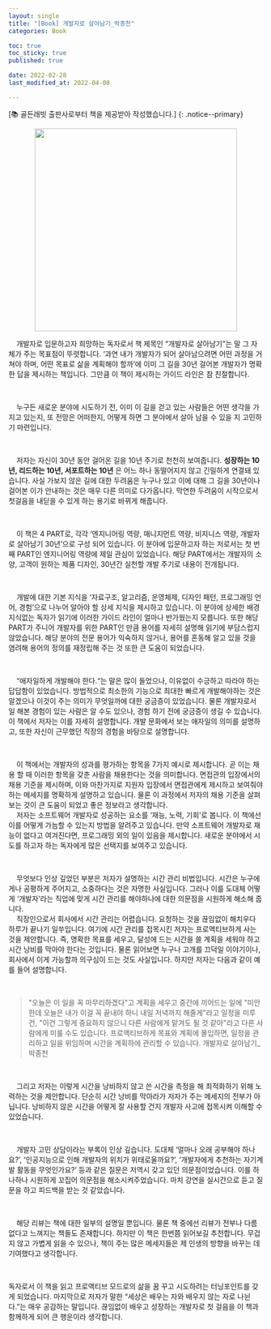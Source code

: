 ```yaml
---
layout: single
title: "[Book] 개발자로 살아남기_박종천"
categories: Book

toc: true
toc_sticky: true
published: true

date: 2022-02-28
last_modified_at: 2022-04-08

---
```


[📚 골든래빗 출판사로부터 책을 제공받아 작성했습니다.]
{: .notice--primary}

<img src="https://user-images.githubusercontent.com/90893579/168480359-90fd55ef-de1b-4719-873f-ec722ec9dee0.jpeg" style="width:400px; display:block; margin:0 auto"/>

&nbsp;&nbsp;&nbsp;&nbsp;개발자로 입문하고자 희망하는 독자로서 책 제목인 “개발자로 살아남기”는 말 그 자체가 주는 목표점이 뚜렷합니다.  ‘과연 내가 개발자가 되어 살아남으려면 어떤 과정을 거쳐야 하며, 어떤 목표로 삶을 계획해야 할까’에 이미 그 길을 30년 걸어본 개발자가 명확한 답을 제시하는 책입니다. 그만큼 이 책이 제시하는 가이드 라인은 참 친절합니다.  

<br/>  

&nbsp;&nbsp;&nbsp;&nbsp;누구든 새로운 분야에 시도하기 전, 이미 이 길을 걷고 있는 사람들은 어떤 생각을 가지고 있는지, 또 전망은 어떠한지, 어떻게 하면 그 분야에서 살아 남을 수 있을 지 고민하기 마련입니다.  

<br/>

&nbsp;&nbsp;&nbsp;&nbsp;저자는 자신이 30년 동안 걸어온 길을 10년 주기로 천천히 보여줍니다. __성장하는 10년, 리드하는 10년, 서포트하는 10년__ 은 어느 하나 동떨어지지 않고 긴밀하게 연결돼 있습니다. 사실 가보지 않은 길에 대한 두려움은 누구나 있고 이에 대해 그 길을 30년이나 걸어본 이가 안내하는 것은 매우 다른 의미로 다가옵니다. 막연한 두려움이 시작으로서 첫걸음을 내딛을 수 있게 하는 용기로 바뀌게 해줍니다.

<br/>

&nbsp;&nbsp;&nbsp;&nbsp;이 책은 4 PART로, 각각 ‘엔지니어링 역량, 매니지먼트 역량, 비지니스 역량, 개발자로 살아남기 30년’으로 구성 되어 있습니다. 이 분야에 입문하고자 하는 저로서는 첫 번째 PART인 엔지니어링 역량에 제일 관심이 있었습니다. 해당 PART에서는 개발자의 소양, 고객이 원하는 제품 디자인, 30년간 실천할 개발 주기로 내용이 전개됩니다.

<br/>

&nbsp;&nbsp;&nbsp;&nbsp;개발에 대한 기본 지식을 ‘자료구조, 알고리즘, 운영체제, 디자인 패턴, 프로그래밍 언어, 경험’으로 나누어 알아야 할 상세 지식을 제시하고 있습니다. 이 분야에 상세한 배경 지식없는 독자가 읽기에 이러한 가이드 라인이 얼마나 반가웠는지 모릅니다. 또한 해당 PART가 주니어 개발자를 위한 PART인 만큼 용어를 자세히 설명해 읽기에 부담스럽지 않았습니다. 해당 분야의 전문 용어가 익숙하지 않거나, 용어를 혼동해 알고 있을 것을 염려해 용어의 정의를 재정립해 주는 것 또한 큰 도움이 되었습니다.

<br/>

&nbsp;&nbsp;&nbsp;&nbsp;“애자일하게 개발해야 한다.“는 말은 많이 들었으나, 이유없이 수긍하고 따라야 하는 답답함이 있었습니다. 방법적으로 최소한의 기능으로 최대한 빠르게 개발해야하는 것은 알겠으나 이것이 주는 의미가 무엇일까에 대한 궁금증이 있었습니다. 물론 개발자로서 일 해본 경험이 있는 사람은 알 수도 있으나, 경험 하기 전에 궁금증이 생길 수 있습니다. 이 책에서 저자는 이를 자세히 설명합니다. 개발 문화에서 보는 애자일의 의미를 설명하고, 또한 자신이 근무했던 직장의 경험을 바탕으로 설명합니다.

<br/>

&nbsp;&nbsp;&nbsp;&nbsp;이 책에서는 개발자의 성과를 평가하는 항목을 7가지 예시로 제시합니다. 곧 이는 채용 할 때 이러한 항목을 갖춘 사람을 채용한다는 것을 의미합니다. 면접관의 입장에서의 채용 기준을 제시하며, 이와 마찬가지로 지원자 입장에서 면접관에게 제시하고 보여줘야 하는 메세지를 명확하게 설명하고 있습니다. 물론 이 과정에서 저자의 채용 기준을 살펴보는 것이 큰 도움이 되었고 좋은 정보라고 생각합니다.  
&nbsp;&nbsp;&nbsp;&nbsp;저자는 소프트웨어 개발자로 성공하는 요소를 ‘재능, 노력, 기회’로 봅니다. 이 책에선 이를 어떻게 가늠할 수 있는지 방법을 알려주고 있습니다. 만약 소프트웨어 개발자로 재능이 없다고 여겨진다면, 프로그래밍 외의 일이 있음을 제시합니다. 새로운 분야에서 시도를 하고자 하는 독자에게 많은 선택지를 보여주고 있습니다.

<br/>

&nbsp;&nbsp;&nbsp;&nbsp;무엇보다 인상 깊었던 부분은 저자가 설명하는 시간 관리 비법입니다. 시간은 누구에게나 공평하게 주어지고, 소중하다는 것은 자명한 사실입니다. 그러나 이를 도대체 어떻게 ‘개발자’라는 직업에 맞게 시간 관리를 해야하나에 대한 의문점을 시원하게 해소해 줍니다.  
&nbsp;&nbsp;&nbsp;&nbsp;직장인으로서 회사에서 시간 관리는 어렵습니다. 요청하는 것을 끊임없이 해치우다 하루가 끝나기 일쑤입니다. 여기에 시간 관리를 접목시킨 저자는 프로액티브하게 사는 것을 제안합니다. 즉, 명확한 목표를 세우고, 달성에 드는 시간을 쓸 계획을 세워야 하고 시간 낭비를 막아야 한다는 것입니다. 물론 읽어보면 누구나 고개를 끄덕일 이야기이나, 회사에서 이게 가능할까 의구심이 드는 것도 사실입니다. 하지만 저자는 다음과 같이 예를 들어 설명합니다.

<br />

> "오늘은 이 일을 꼭 마무리하겠다"고 계획을 세우고 중간에 끼어드는 일에 "미안한데 오늘은 내가 이걸 꼭 끝내야 하니 내일 저녁까지 해줄게"라고 일정을 미루건, "이건 그렇게 중요하지 않으니 다른 사람에게 맡겨도 될 것 같아"라고 다른 사람에게 미룰 수도 있습니다. 프로액티브하게 목표와 계획에 몰입하면, 일정을 관리하고 일을 위임하며 시간을 계획하에 관리할 수 있습니다.
> 개발자로 살아남기_박종천  

<br/>

&nbsp;&nbsp;&nbsp;&nbsp;그리고 저자는 이렇게 시간을 낭비하지 않고 쓴 시간을 측정을 해 최적화하기 위해 노력하는 것을 제안합니다. 단순히 시간 낭비를 막아라가 저자가 주는 메세지의 전부가 아닙니다. 낭비하지 않은 시간을 어떻게 잘 사용할 건지 개발자 사고에 접목시켜 이해할 수 있었습니다.

<br />

&nbsp;&nbsp;&nbsp;&nbsp;개발자 고민 상담이라는 부록이 인상 깊습니다. 도대체 ‘얼마나 오래 공부해야 하나요?’, ‘인공지능으로 인해 개발자의 위치가 위태로울까요?’, ‘개발자에게 추천하는 자기계발 활동을 무엇인가요?’ 등과 같은 질문은 저역시 갖고 있던 의문점이었습니다. 이를 하나하나 시원하게 꼬집어 의문점을 해소시켜주었습니다. 마치 강연을 실시간으로 듣고 질문을 하고 피드백을 받는 것 같았습니다.

<br />

&nbsp;&nbsp;&nbsp;&nbsp;해당 리뷰는 책에 대한 일부의 설명일 뿐입니다. 물론 책 중에선 리뷰가 전부나 다름 없다고 느껴지는 책들도 존재합니다. 하지만 이 책은 한번쯤 읽어보길 추천합니다. 무겁지 않고 가볍게 읽을 수 있으나, 책이 주는 많은 메세지들은 제 인생의 방향을 바꾸는 데 기여했다고 생각합니다.

<br />

  독자로서 이 책을 읽고 프로액티브 모드로의 삶을 꿈 꾸고 시도하려는 터닝포인트를 갖게 되었습니다. 마지막으로 저자가 말한 “세상은 배우는 자와 배우지 않는 자로 나뉜다.”는 매우 공감하는 말입니다. 끊임없이 배우고 성장하는 개발자로 첫 걸음을 이 책과 함께하게 되어 큰 행운이라 생각합니다.  
